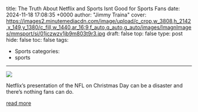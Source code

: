 title: The Truth About Netflix and Sports Isnt Good for Sports Fans
date: 2024-11-18 17:08:35 +0000
author: "Jimmy Traina"
cover: https://images2.minutemediacdn.com/image/upload/c_crop,w_3808,h_2142,x_149,y_1380/c_fill,w_1440,ar_16:9,f_auto,q_auto,g_auto/images/ImagnImages/mmsport/si/01jczwzv1jb9m803t9r3.jpg
draft: false
top: false
type: post
hide: false
toc: false
tags:
  - Sports
categories:
  - sports
---

![](https://images2.minutemediacdn.com/image/upload/c_crop,w_3808,h_2142,x_149,y_1380/c_fill,w_1440,ar_16:9,f_auto,q_auto,g_auto/images/ImagnImages/mmsport/si/01jczwzv1jb9m803t9r3.jpg)

Netflix’s presentation of the NFL on Christmas Day can be a disaster and there’s nothing fans can do.

[read more](https://www.si.com/nfl/netflix-streaming-issues-mike-tyson-jake-paul-christmas-day-games)
